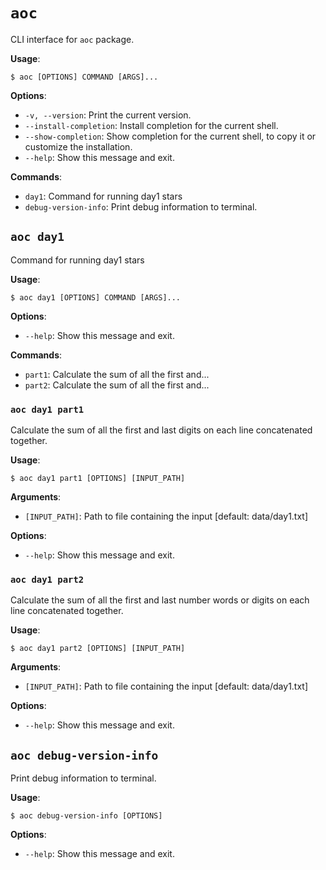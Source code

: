 # `aoc`

CLI interface for `aoc` package.

**Usage**:

```console
$ aoc [OPTIONS] COMMAND [ARGS]...
```

**Options**:

* `-v, --version`: Print the current version.
* `--install-completion`: Install completion for the current shell.
* `--show-completion`: Show completion for the current shell, to copy it or customize the installation.
* `--help`: Show this message and exit.

**Commands**:

* `day1`: Command for running day1 stars
* `debug-version-info`: Print debug information to terminal.

## `aoc day1`

Command for running day1 stars

**Usage**:

```console
$ aoc day1 [OPTIONS] COMMAND [ARGS]...
```

**Options**:

* `--help`: Show this message and exit.

**Commands**:

* `part1`: Calculate the sum of all the first and...
* `part2`: Calculate the sum of all the first and...

### `aoc day1 part1`

Calculate the sum of all the first and last digits on each line concatenated together.

**Usage**:

```console
$ aoc day1 part1 [OPTIONS] [INPUT_PATH]
```

**Arguments**:

* `[INPUT_PATH]`: Path to file containing the input  [default: data/day1.txt]

**Options**:

* `--help`: Show this message and exit.

### `aoc day1 part2`

Calculate the sum of all the first and last number words or digits on each line concatenated together.

**Usage**:

```console
$ aoc day1 part2 [OPTIONS] [INPUT_PATH]
```

**Arguments**:

* `[INPUT_PATH]`: Path to file containing the input  [default: data/day1.txt]

**Options**:

* `--help`: Show this message and exit.

## `aoc debug-version-info`

Print debug information to terminal.

**Usage**:

```console
$ aoc debug-version-info [OPTIONS]
```

**Options**:

* `--help`: Show this message and exit.

